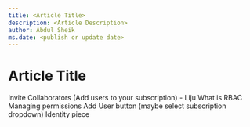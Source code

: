 ```yaml
---
title: <Article Title>
description: <Article Description>
author: Abdul Sheik
ms.date: <publish or update date>
---
```

# Article Title

Invite Collaborators (Add users to your subscription) - Liju
   What is RBAC
   Managing permissions
  Add User button (maybe select subscription dropdown)
Identity piece 